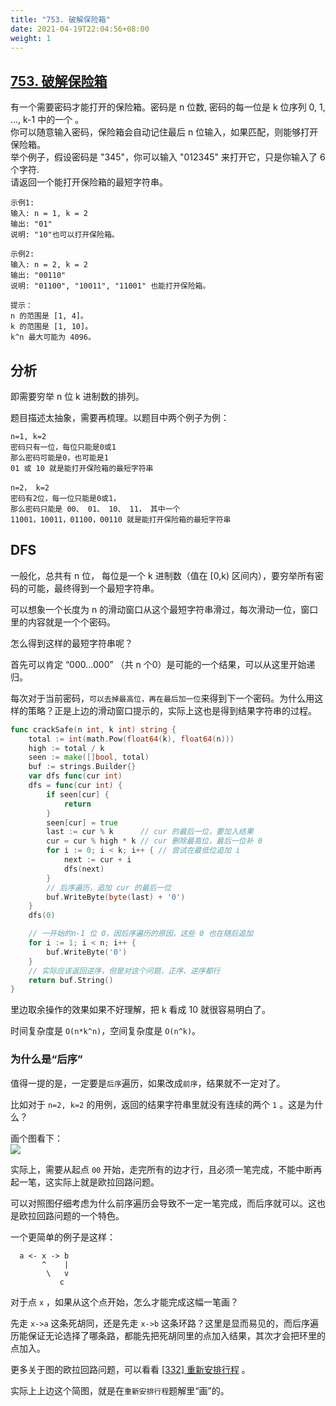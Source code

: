 ```yaml
---
title: "753. 破解保险箱"
date: 2021-04-19T22:04:56+08:00
weight: 1
---
```


## [753. 破解保险箱](https://leetcode-cn.com/problems/cracking-the-safe)

有一个需要密码才能打开的保险箱。密码是 n 位数, 密码的每一位是 k 位序列 0, 1, ..., k-1 中的一个 。  
你可以随意输入密码，保险箱会自动记住最后 n 位输入，如果匹配，则能够打开保险箱。  
举个例子，假设密码是 "345"，你可以输入 "012345" 来打开它，只是你输入了 6 个字符.  
请返回一个能打开保险箱的最短字符串。

```
示例1:
输入: n = 1, k = 2
输出: "01"
说明: "10"也可以打开保险箱。

示例2:
输入: n = 2, k = 2
输出: "00110"
说明: "01100", "10011", "11001" 也能打开保险箱。

提示：
n 的范围是 [1, 4]。
k 的范围是 [1, 10]。
k^n 最大可能为 4096。
```

## 分析

即需要穷举 n 位 k 进制数的排列。

题目描述太抽象，需要再梳理。以题目中两个例子为例：

```
n=1, k=2
密码只有一位，每位只能是0或1
那么密码可能是0，也可能是1
01 或 10 就是能打开保险箱的最短字符串
```

```
n=2， k=2
密码有2位，每一位只能是0或1，
那么密码只能是 00、 01、 10、 11， 其中一个
11001，10011，01100，00110 就是能打开保险箱的最短字符串
```

## DFS

一般化，总共有 n 位， 每位是一个 k 进制数（值在 [0,k) 区间内），要穷举所有密码的可能，最终得到一个最短字符串。

可以想象一个长度为 n 的滑动窗口从这个最短字符串滑过，每次滑动一位，窗口里的内容就是一个个密码。

怎么得到这样的最短字符串呢？

首先可以肯定 “000...000” （共 n 个0）是可能的一个结果，可以从这里开始递归。

每次对于当前密码，`可以去掉最高位，再在最后加一位`来得到下一个密码。为什么用这样的策略？正是上边的滑动窗口提示的，实际上这也是得到结果字符串的过程。

```go
func crackSafe(n int, k int) string {
	total := int(math.Pow(float64(k), float64(n)))
	high := total / k
	seen := make([]bool, total)
	buf := strings.Builder{}
	var dfs func(cur int)
	dfs = func(cur int) {
		if seen[cur] {
			return
		}
		seen[cur] = true
		last := cur % k      // cur 的最后一位，要加入结果
		cur = cur % high * k // cur 删除最高位，最后一位补 0
		for i := 0; i < k; i++ { // 尝试在最低位追加 i
			next := cur + i
			dfs(next)
		}
		// 后序遍历，追加 cur 的最后一位
		buf.WriteByte(byte(last) + '0')
	}
	dfs(0)

    // 一开始的n-1 位 0，因后序遍历的原因，这些 0 也在随后追加
	for i := 1; i < n; i++ { 
		buf.WriteByte('0')
	}
	// 实际应该返回逆序，但是对这个问题，正序、逆序都行
	return buf.String()
}
```

里边取余操作的效果如果不好理解，把 k 看成 10 就很容易明白了。

时间复杂度是 `O(n*k^n)`，空间复杂度是 `O(n^k)`。

### 为什么是“后序”

值得一提的是，一定要是`后序`遍历，如果改成`前序`，结果就不一定对了。

比如对于 `n=2, k=2` 的用例，返回的结果字符串里就没有连续的两个 `1` 。这是为什么？

画个图看下：  
![](https://raw.githubusercontent.com/zrcoder/leetcodeGo/master/solutions/cracking-the-safe/1.png)

实际上，需要从起点 `00` 开始，走完所有的边才行，且必须一笔完成，不能中断再起一笔，这实际上就是欧拉回路问题。

可以对照图仔细考虑为什么前序遍历会导致不一定一笔完成，而后序就可以。这也是欧拉回路问题的一个特色。

一个更简单的例子是这样：

```
  a <- x -> b
       ^    |
        \   v
           c 
```

对于点 `x` ，如果从这个点开始，怎么才能完成这幅一笔画？

先走 `x->a` 这条死胡同，还是先走 `x->b` 这条环路？这里是显而易见的，而后序遍历能保证无论选择了哪条路，都能先把死胡同里的点加入结果，其次才会把环里的点加入。

更多关于图的欧拉回路问题，可以看看 [[332] 重新安排行程](/docs/graph/reconstruct-itinerary) 。

实际上上边这个简图，就是在`重新安排行程`题解里“画”的。
